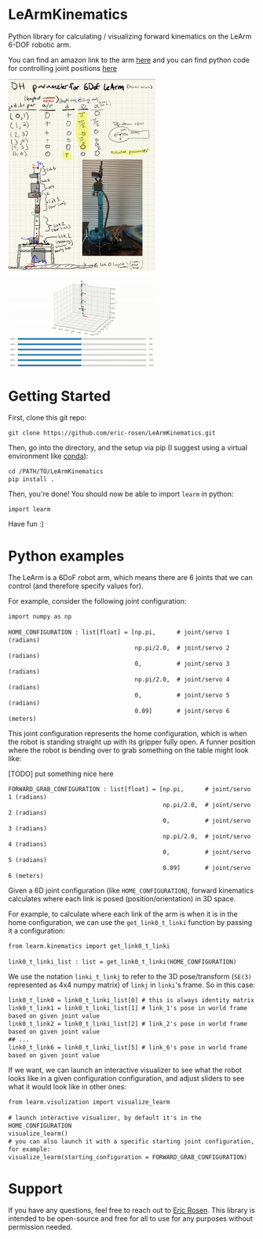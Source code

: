 # LeArmKinematics
Python library for calculating / visualizing forward kinematics on the LeArm 6-DOF robotic arm.

You can find an amazon link to the arm [here](https://www.amazon.com/LewanSoul-Programmable-Feedback-Parameter-Programming/dp/B074T6DPKX)
and you can find python code for controlling joint positions [here](https://github.com/ccourson/xArmServoController)

<img src="./imgs/learm.jpeg" alt="LeArm Notes" style="width: 300px;">
<img src="./imgs/out.gif" alt="LeArm Visualization" style="width: 300px;">

# Getting Started
First, clone this git repo:
```
git clone https://github.com/eric-rosen/LeArmKinematics.git
```
Then, go into the directory, and the setup via pip (I suggest using a virtual environment like [conda](https://conda.io/projects/conda/en/latest/user-guide/getting-started.html)):
```
cd /PATH/TO/LeArmKinematics
pip install .
```
Then, you're done! You should now be able to import `learm` in python:
```
import learm
```
Have fun :) 
# Python examples
The LeArm is a 6DoF robot arm, which means there are 6 joints that we can control (and therefore specify values for). 

For example, consider the following joint configuration:
```
import numpy as np 

HOME_CONFIGURATION : list[float] = [np.pi,      # joint/servo 1 (radians)
                                    np.pi/2.0,  # joint/servo 2 (radians)
                                    0,          # joint/servo 3 (radians)
                                    np.pi/2.0,  # joint/servo 4 (radians)
                                    0,          # joint/servo 5 (radians)
                                    0.09]       # joint/servo 6 (meters)
```
This joint configuration represents the home configuration, which is when the robot is standing straight up with its gripper fully open. A funner position where the robot is bending over to grab something on the table might look like:

[TODO] put something nice here
```
FORWARD_GRAB_CONFIGURATION : list[float] = [np.pi,      # joint/servo 1 (radians)
                                            np.pi/2.0,  # joint/servo 2 (radians)
                                            0,          # joint/servo 3 (radians)
                                            np.pi/2.0,  # joint/servo 4 (radians)
                                            0,          # joint/servo 5 (radians)
                                            0.09]       # joint/servo 6 (meters)
```

Given a 6D joint configuration (like `HOME_CONFIGURATION`), forward kinematics calculates where each link is posed (position/orientation) in 3D space. 

For example, to calculate where each link of the arm is when it is in the home configuration, we can use the `get_link0_t_linki` function by passing it a configuration:

```
from learm.kinematics import get_link0_t_linki

link0_t_linki_list : list = get_link0_t_linki(HOME_CONFIGURATION)
```

We use the notation `linki_t_linkj` to refer to the 3D pose/transform (`SE(3)` represented as 4x4 numpy matrix) of `linkj` in `linki`'s frame. So in this case:
```
link0_t_link0 = link0_t_linki_list[0] # this is always identity matrix
link0_t_link1 = link0_t_linki_list[1] # link_1's pose in world frame based on given joint value
link0_t_link2 = link0_t_linki_list[2] # link_2's pose in world frame based on given joint value
## ...
link0_t_link6 = link0_t_linki_list[5] # link_6's pose in world frame based on given joint value
```

If we want, we can launch an interactive visualizer to see what the robot looks like in a given configuration configuration, and adjust
sliders to see what it would look like in other ones:

```
from learm.visulization import visualize_learm

# launch interactive visualizer, by default it's in the HOME_CONFIGURATION
visualize_learm()
# you can also launch it with a specific starting joint configuration, for example:
visualize_learm(starting_configuration = FORWARD_GRAB_CONFIGURATION)
```

# Support
If you have any questions, feel free to reach out to [Eric Rosen](https://eric-rosen.github.io). This library is intended to be open-source and free for all to use for any purposes without permission needed.